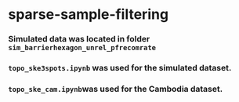 # sparse-sample-filtering

### Simulated data was located in folder `sim_barrierhexagon_unrel_pfrecomrate` 
### `topo_ske3spots.ipynb` was used for the simulated dataset. 
### `topo_ske_cam.ipynb`was used for the Cambodia dataset.
